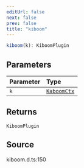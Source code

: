 ```yaml
---
editUrl: false
next: false
prev: false
title: "kiboom"
---
```


```ts
kiboom(k): KiboomPlugin
```

## Parameters

| Parameter | Type |
| :------ | :------ |
| `k` | [`KaboomCtx`]( https://kaboomjs.com/ ) |

## Returns

`KiboomPlugin`

## Source

kiboom.d.ts:150
